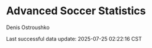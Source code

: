 # Advanced Soccer Statistics
Denis Ostroushko

<!-- gfm -->

Last successful data update: 2025-07-25 02:22:16 CST
